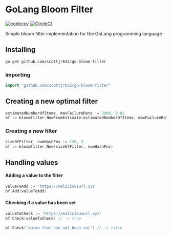 # GoLang Bloom Filter 
[![codecov](https://codecov.io/gh/scottjr632/go-bloom-filter/branch/master/graph/badge.svg)](https://codecov.io/gh/scottjr632/go-bloom-filter) [![CircleCI](https://circleci.com/gh/scottjr632/go-bloom-filter.svg?style=svg)](https://circleci.com/gh/scottjr632/go-bloom-filter) 

Simple bloom filter implementation for the GoLang programming language  

## Installing
```bash
go get github.com/scottjr632/go-bloom-filter
```

### Importing
```go
import "github.com/scottjr632/go-bloom-filter"
```

## Creating a new optimal filter 
```go
estimatedNumberOfItems, maxFailureRate := 3000, 0.01
bf := bloomfilter.NewFromEstimate(estimatedNumberOfItems, maxFailureRate)
```

### Creating a new filter
```go
sizeOfFilter, numHashFns := 128, 3
bf := bloomfilter.New(sizeOfFilter, numHashFns)
```

## Handling values

#### Adding a value to the filter
```go
valueToAdd := 'https://maliciousurl.xyz'
bf.Add(valueToAdd)
```

#### Checking if a value has been set
```go
valueToCheck := 'https://maliciousurl.xyz'
bf.Check(valueToCheck) // -> true

bf.Check('value that has not been set') // -> false
```
